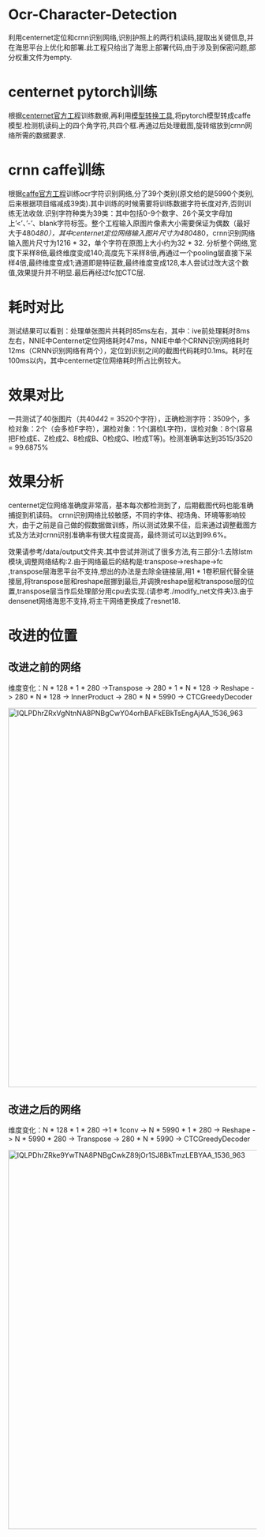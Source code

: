 # Ocr-Character-Detection
利用centernet定位和crnn识别网络,识别护照上的两行机读码,提取出关键信息,并在海思平台上优化和部署.此工程只给出了海思上部署代码,由于涉及到保密问题,部分权重文件为empty.
# centernet pytorch训练
根据[centernet官方工程](https://github.com/Duankaiwen/CenterNet)训练数据,再利用[模型转换工具](https://github.com/xxradon/PytorchToCaffe),将pytorch模型转成caffe模型.检测机读码上的四个角字符,共四个框.再通过后处理截图,旋转缩放到crnn网络所需的数据要求.
# crnn caffe训练
根据[caffe官方工程](https://github.com/senlinuc/caffe_ocr)训练ocr字符识别网络,分了39个类别(原文给的是5990个类别,后来根据项目缩减成39类).其中训练的时候需要将训练数据字符长度对齐,否则训练无法收敛.识别字符种类为39类：其中包括0-9个数字、26个英文字母加上’<’、’-’、blank字符标签。整个工程输入原图片像素大小需要保证为偶数（最好大于480*480），其中centernet定位网络输入图片尺寸为480*480，crnn识别网络输入图片尺寸为1216 * 32，单个字符在原图上大小约为32 * 32.
分析整个网络,宽度下采样8倍,最终维度变成140;高度先下采样8倍,再通过一个pooling层直接下采样4倍,最终维度变成1;通道即是特征数,最终维度变成128,本人尝试过改大这个数值,效果提升并不明显.最后再经过fc加CTC层.

# 耗时对比
测试结果可以看到：处理单张图片共耗时85ms左右，其中：ive前处理耗时8ms左右，NNIE中Centernet定位网络耗时47ms，NNIE中单个CRNN识别网络耗时12ms（CRNN识别网络有两个），定位到识别之间的截图代码耗时0.1ms。耗时在100ms以内，其中centernet定位网络耗时所占比例较大。

# 效果对比
一共测试了40张图片（共40*44*2 = 3520个字符），正确检测字符：3509个，多检对象：2个（会多检F字符），漏检对象：1个(漏检L字符)，误检对象：8个(容易把F检成E、Z检成2、8检成B、0检成G、I检成T等)。检测准确率达到3515/3520 = 99.6875%

# 效果分析
centernet定位网络准确度非常高，基本每次都检测到了，后期截图代码也能准确捕捉到机读码。
crnn识别网络比较敏感，不同的字体、视场角、环境等影响较大，由于之前是自己做的假数据做训练，所以测试效果不佳，后来通过调整截图方式及方法对crnn识别准确率有很大程度提高，最终测试可以达到99.6%。
  
效果请参考/data/output文件夹.其中尝试并测试了很多方法,有三部分:1.去除lstm模块,调整网络结构:2.由于网络最后的结构是:transpose->reshape->fc ,transpose层海思平台不支持,想出的办法是去除全链接层,用1 * 1卷积层代替全链接层,将transpose层和reshape层挪到最后,并调换reshape层和transpose层的位置,transpose层当作后处理部分用cpu去实现.(请参考./modify_net文件夹)3.由于densenet网络海思不支持,将主干网络更换成了resnet18.

# 改进的位置

## 改进之前的网络
维度变化：N * 128 * 1 * 280 ->Transpose -> 280 * 1 * N * 128 -> Reshape -> 280 * N * 128 -> InnerProduct -> 280 * N * 5990 -> CTCGreedyDecoder

<img width="768" alt="lQLPDhrZRxVgNtnNA8PNBgCwY04orhBAFkEBkTsEngAjAA_1536_963" src="https://user-images.githubusercontent.com/57212603/140701049-ffe641c7-bddd-4061-a4ec-20b1d9afba59.png">

## 改进之后的网络
维度变化：N * 128 * 1 * 280 ->1 * 1conv -> N * 5990 * 1 * 280 -> Reshape -> N * 5990 * 280 -> Transpose -> 280 * N * 5990 -> CTCGreedyDecoder

<img width="768" alt="lQLPDhrZRke9YwTNA8PNBgCwkZ89jOr1SJ8BkTmzLEBYAA_1536_963" src="https://user-images.githubusercontent.com/57212603/140700934-aca9d55a-5d47-4991-b3af-20890fd29f5d.png">
